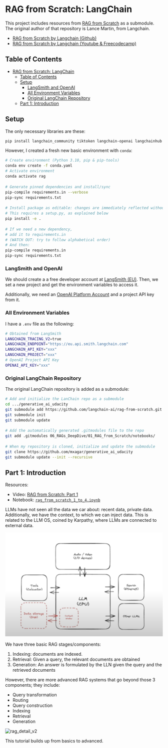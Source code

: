 # RAG from Scratch: LangChain

This project includes resources from [RAG from Scratch](https://github.com/langchain-ai/rag-from-scratch) as a submodule. The original author of that repository is Lance Martin, from Langchain.

- [RAG from Scratch by Langchain (Github)](https://github.com/langchain-ai/rag-from-scratch)
- [RAG from Scratch by Langchain (Youtube & Freecodecamp)](https://www.youtube.com/watch?v=sVcwVQRHIc8)

## Table of Contents

- [RAG from Scratch: LangChain](#rag-from-scratch-langchain)
  - [Table of Contents](#table-of-contents)
  - [Setup](#setup)
    - [LangSmith and OpenAI](#langsmith-and-openai)
    - [All Environment Variables](#all-environment-variables)
    - [Original LangChain Repository](#original-langchain-repository)
  - [Part 1: Introduction](#part-1-introduction)

## Setup

The only necessary libraries are these:

```bash
pip install langchain_community tiktoken langchain-openai langchainhub chromadb langchain
```

However, I created a fresh new basic environment with `conda`:

```bash
# Create environment (Python 3.10, pip & pip-tools)
conda env create -f conda.yaml
# Activate environment
conda activate rag

# Generate pinned dependencies and install/sync
pip-compile requirements.in --verbose
pip-sync requirements.txt

# Install package as editable: changes are immediately reflected without reinstalling
# This requires a setup.py, as explained below
pip install -e .

# If we need a new dependency,
# add it to requirements.in 
# (WATCH OUT: try to follow alphabetical order)
# And then:
pip-compile requirements.in
pip-sync requirements.txt
```

### LangSmith and OpenAI

We should create a a free developer account at [LangSmith (EU)](https://eu.smith.langchain.com/).
Then, we set a new project and get the environment variables to access it.

Additionally, we need an [OpenAI Platform Account](https://platform.openai.com/) and a project API key from it.

### All Environment Variables

I have a `.env` file as the following:

```bash
# Obtained from LangSmith
LANGCHAIN_TRACING_V2=true
LANGCHAIN_ENDPOINT="https://eu.api.smith.langchain.com"
LANGCHAIN_API_KEY="xxx"
LANGCHAIN_PROJECT="xxx"
# OpenAI Project API Key
OPENAI_API_KEY="xxx"
```

### Original LangChain Repository

The original LangChain repository is added as a submodule:

```bash
# Add and initialize the LanChain repo as a submodule
cd .../generative_ai_udacity
git submodule add https://github.com/langchain-ai/rag-from-scratch.git 06_RAGs_DeepDive/01_RAG_from_Scratch/notebooks/rag-from-scratch
git submodule init
git submodule update

# Add the automatically generated .gitmodules file to the repo
git add .gitmodules 06_RAGs_DeepDive/01_RAG_from_Scratch/notebooks/

# When my repository is cloned, initialize and update the submodule 
git clone https://github.com/mxagar/generative_ai_udacity
git submodule update --init --recursive
```

## Part 1: Introduction

Resources:

- Video: [RAG from Scratch: Part 1](https://www.youtube.com/watch?v=wd7TZ4w1mSw&list=PLfaIDFEXuae2LXbO1_PKyVJiQ23ZztA0x&index=1)
- Notebook: [`rag_from_scratch_1_to_4.ipynb`](./notebooks/rag-from-scratch/rag_from_scratch_1_to_4.ipynb)

LLMs have not seen all the data we car about: recent data, private data.
Additionally, we have the context, to which we can inject data.
This is related to the LLM OS, coined by Karpathy, where LLMs are connected to external data.

![LLM OS Karpathy](./assets/llm_os_karpathy.png)

We have three basic RAG stages/components:

1. Indexing: documents are indexed.
2. Retrieval: Given a query, the relevant documents are obtained
3. Generation: An answer is formulated by the LLN given the query and the retrieved documents

However, there are more advanced RAG systems that go beyond those 3 components; they include:

- Query transformation
- Routing
- Query construction
- Indexing
- Retrieval
- Generation

![rag_detail_v2](https://github.com/langchain-ai/rag-from-scratch/assets/122662504/54a2d76c-b07e-49e7-b4ce-fc45667360a1)

This tutorial builds up from basics to advanced.
